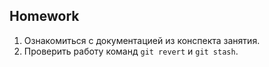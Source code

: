 ##  Homework
1. Ознакомиться с документацией из конспекта занятия.
2. Проверить работу команд `git revert` и `git stash`.